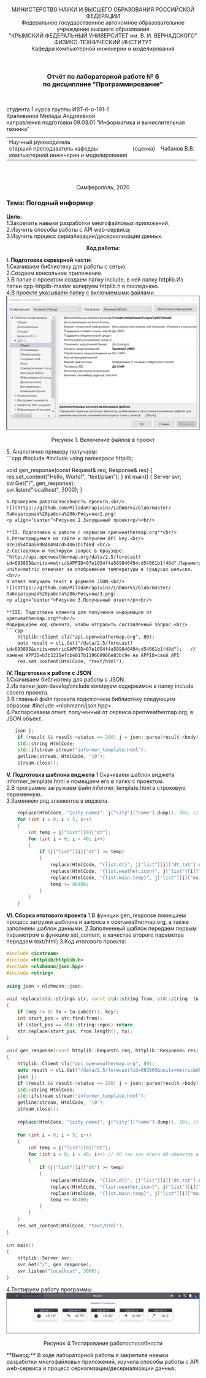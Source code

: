 <p align="center">МИНИСТЕРСТВО НАУКИ  И ВЫСШЕГО ОБРАЗОВАНИЯ РОССИЙСКОЙ ФЕДЕРАЦИИ  <br/>
Федеральное государственное автономное образовательное учреждение высшего образования  <br/>
"КРЫМСКИЙ ФЕДЕРАЛЬНЫЙ УНИВЕРСИТЕТ им. В. И. ВЕРНАДСКОГО"  <br/>
ФИЗИКО-ТЕХНИЧЕСКИЙ ИНСТИТУТ  <br/>
Кафедра компьютерной инженерии и моделирования<br/></p>
<br/>

### <p align="center">Отчёт по лабораторной работе № 6<br/> по дисциплине "Программирование"</p>
<br/>

студента 1 курса группы ИВТ-б-о-191-1 <br/>
Крапивиной Милады Андреевной<br/>
направления подготовки 09.03.01 "Информатика и вычислительная техника"
<br/>

<table>
<tr><td>Научный руководитель<br/> старший преподаватель кафедры<br/> компьютерной инженерии и моделирования</td>
<td>(оценка)</td>
<td>Чабанов В.В.</td>
</tr>
</table>
<br/><br/>

<p align="center">Симферополь, 2020</p>


### Тема: Погодный информер

**Цель:**<br/>
1.Закрепить навыки разработки многофайловыx приложений;<br/>
2.Изучить способы работы с API web-сервиса;<br/>
3.Изучить процесс сериализации/десериализации данных.<br/>

**<p align="center">Ход работы:</p>**
**I. Подготовка серверной части:**<br/>
1.Скачиваем библиотеку для работы с сетью.<br/>
2.Создаем консольное приложение.<br/>
3.В папке с проектом создаем папку include, в ней папку httplib.Из папки cpp-httplib-master  копируем httplib.h в последнюю.<br/>
4.В проекте указываем папку с включаемыми файлами.<br/>
![](https://github.com/MiladaKrapivina/LabWorks/blob/master/Лабораторная%20работа%206/Рисунки/1.png)
<p align="center">Рисунок 1. Включение файлов в проект<br/></p>
5. Аналогично примеру получаем:<br/>
```cpp
#include <iostream>
#include <httplib/httplib.h>
using namespace httplib;

void gen_response(const Request& req, Response& res) {
    res.set_content("Hello, World!", "text/plain");
}
int main() {
    Server svr;                    
    svr.Get("/", gen_response);    
    svr.listen("localhost", 3000); 
}
```
6.Проверяем работоспособность проекта.<br/>
![](https://github.com/MiladaKrapivina/LabWorks/blob/master/Лабораторная%20работа%206/Рисунки/2.png)
<p align="center">Рисунок 2 Запущенный проект<p/><br/>

**II. Подготовка к работе с сервисом openweathermap.org**<br/>
1.Регистрируемся на сайте и получаем API key.<br/>
07e1054f4a589840494cd54061b1f48d <br/>
2.Составляем и тестируем запрос в браузере: "http://api.openweathermap.org/data/2.5/forecast?id=693805&units=metric&APPID=07e1054f4a589840494cd54061b1f48d".Параметр units=metric отвечает за отображение температуры в градусах цельсия.<br/>
В ответ получаем текст в формате JSON.<br/>
![](https://github.com/MiladaKrapivina/LabWorks/blob/master/Лабораторная%20работа%206/Рисунки/3.png)
<p align="center">Рисунок 3.Полученный ответ</p><br/>

**III. Подготовка клиента для получения информации от openweathermap.org**<br/>
Модифицирем код клиента, чтобы отправить составленный запрос.<br/>
```cpp
    httplib::Client cli("api.openweathermap.org", 80);
	auto result = cli.Get("/data/2.5/forecast?id=693805&units=metric&APPID=07e1054f4a589840494cd54061b1f48d");   // замени APPID=b3b3215efcb4017b119668066e83bc9e на APPID=свой API
	res.set_content(HtmlCode, "text/html");
```

**IV. Подготовка к работе с JSON**	
1.Скачиваем библиотеку для работы с JSON.<br/>
2.Из папки json-develop\include копируем содержимое в папку include своего проекта.<br/>
3.В главный файл проекта подключаем библиотеку следующим образом: #include <nlohmann/json.hpp>.<br/>
4.Распарсиваем ответ, полученный от сервиса openweathermap.org, в JSON объект.
```cpp
   json j;
	if (result && result->status == 200) j = json::parse(result->body);
	std::string HtmlCode;
	std::ifstream stream("informer_template.html");
	getline(stream, HtmlCode, '\0');
	stream.close();
```
**V. Подготовка шаблона виджета**
1.Скачиваем шаблон виджета informer_template.html и помещаем его в папку с проектом.<br/>
2.В программе загружаем файл informer_template.html в строковую переменную.<br/>
3.Заменяем ряд элементов в виджета.<br/>
```cpp
	replace(HtmlCode, "{city.name}", j["city"]["name"].dump(), 10); // 10 так как Simferopol - 10 символов
	for (int i = 0; i < 5; i++)
	{
		int temp = j["list"][0]["dt"];
		for (int i = 0; i < 40; i++) 
		{
			if (j["list"][i]["dt"] >= temp)
			{
				replace(HtmlCode, "{list.dt}", j["list"][i]["dt_txt"].dump(), 10);  
				replace(HtmlCode, "{list.weather.icon}", j["list"][i]["weather"][0]["icon"].dump(), 3); 
				replace(HtmlCode, "{list.main.temp}", j["list"][i]["main"]["temp"].dump(), 0);
				temp += 86400;
			}
		}
	}
```
**VI. Сборка итогового проекта**
1.В функции gen_response помещаем процесс загрузки шаблона и запроса к openweathermap.org, а также заполняем шаблон данными.
2.Заполненный шаблон передаем первым параметром в функцию set_content, в качестве второго параметра передаем text/html;
3.Код итогового проекта:
```cpp
#include <iostream>
#include <httplib/httplib.h>
#include <nlohmann/json.hpp>
#include <string>

using json = nlohmann::json;

void replace(std::string& str, const std::string from, std::string  to, int key)
{
	if (key != 0) to = to.substr(1, key);
	int start_pos = str.find(from);
	if (start_pos == std::string::npos) return;
	str.replace(start_pos, from.length(), to);
}

void gen_response(const httplib::Request& req, httplib::Response& res)
{
	httplib::Client cli("api.openweathermap.org", 80);
	auto result = cli.Get("/data/2.5/forecast?id=693805&units=metric&APPID=07e1054f4a589840494cd54061b1f48d");   // замени APPID=b3b3215efcb4017b119668066e83bc9e на APPID=свой API
	json j;
	if (result && result->status == 200) j = json::parse(result->body);
	std::string HtmlCode;
	std::ifstream stream("informer_template.html");
	getline(stream, HtmlCode, '\0');
	stream.close();

	replace(HtmlCode, "{city.name}", j["city"]["name"].dump(), 10); // 10 так как Simferopol - 10 символов

	for (int i = 0; i < 5; i++)
	{
		int temp = j["list"][0]["dt"];
		for (int i = 0; i < 40; i++) // 40 так как всего 40 объектов в list(5 дней каждые 3 часа, это 8 в день, всего 40)
		{
			if (j["list"][i]["dt"] >= temp)
			{
				replace(HtmlCode, "{list.dt}", j["list"][i]["dt_txt"].dump(), 10);  // 10 так как в записи  xxxx-xx-xx(дата) 10 символов
				replace(HtmlCode, "{list.weather.icon}", j["list"][i]["weather"][0]["icon"].dump(), 3); // 3 так как в записи, например 01n - 3 символа (для картинки)
				replace(HtmlCode, "{list.main.temp}", j["list"][i]["main"]["temp"].dump(), 0);
				temp += 86400;
			}
		}
	}
	res.set_content(HtmlCode, "text/html");
}

int main()
{
	httplib::Server svr;
	svr.Get("/", gen_response);
	svr.listen("localhost", 3000);
}
```
4.Тестируем работу программы.
![](https://github.com/MiladaKrapivina/LabWorks/blob/master/Лабораторная%20работа%206/Рисунки/4.png)
<p align="center">Рисунок 4.Тестирование работоспособности<br/></p>
**Вывод:** В ходе лабораторной работы я закрепила навыки разработки многофайловыx приложений, изучила способы работы с API web-сервиса и процесс сериализации/десериализации данных.






















